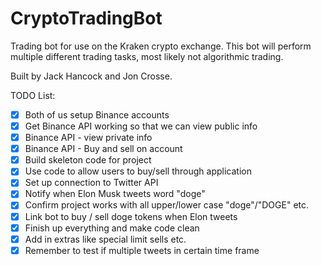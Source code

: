 # CryptoTradingBot
Trading bot for use on the Kraken crypto exchange. This bot will perform multiple different trading tasks, most likely not algorithmic trading.

Built by Jack Hancock and Jon Crosse.

TODO List:
- [x] Both of us setup Binance accounts
- [X] Get Binance API working so that we can view public info
- [X] Binance API - view private info
- [X] Binance API - Buy and sell on account
- [X] Build skeleton code for project
- [X] Use code to allow users to buy/sell through application
- [X] Set up connection to Twitter API
- [X] Notify when Elon Musk tweets word "doge"
- [X] Confirm project works with all upper/lower case "doge"/"DOGE" etc.
- [X] Link bot to buy / sell doge tokens when Elon tweets
- [X] Finish up everything and make code clean
- [X] Add in extras like special limit sells etc.
- [X] Remember to test if multiple tweets in certain time frame

